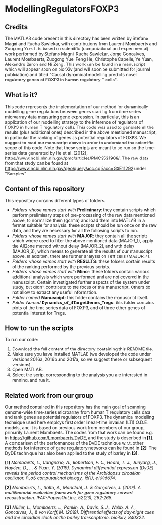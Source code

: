 # ModellingRegulatorsFOXP3

## Credits

The MATLAB code present in this directory has been written by Stefano Magni and Rucha Sawlekar, with contributions from Laurent Mombaerts and Zuogong Yue. It is based on scientific (computational and experimental) work performed by Stefano Magni, Rucha Sawlekar, Jorge Goncalves, Laurent Mombaerts, Zuogong Yue, Feng He, Christophe Capelle, Ye Yuan, Alexandre Baron and Ni Zeng. This work can be found in a manuscript which will appear soon on biorXiv (and will soon be submitted for journal publciation) and titled "Causal dynamical modelling predicts novel regulatory genes of FOXP3 in human regulatory T cells". 


## What is it?

This code represents the implementation of our method for dynamically modelling gene regulations between genes starting from time series microarray data measuring gene expression. In particular, this is an application of our modelling strategy to the inference of regulators of FOXP3 in human T regulatory cells. This code was used to generate all the results (plus additional ones) described in the above mentioned manuscript, in particular the ranking of genes as potential regulators of FOXP3. We suggest to read our manuscript above in order to understand the scientific scope of this code. Note that these scripts are meant to be run on the time-series data generated by He et al. (2012), https://www.ncbi.nlm.nih.gov/pmc/articles/PMC3531908/. The raw data from that study can be found at https://www.ncbi.nlm.nih.gov/geo/query/acc.cgi?acc=GSE11292 under "Samples".


## Content of this repository

This repository contains different types of folders.
- *Folders whose names start with* **Preliminary**: they contain scripts which perform preliminary steps of pre-processing of the raw data mentioned above, to normalize them (gcrma) and load them into MATLAB in a format suitable for analysis. these scripts should be run once on the raw data, and they are necessary for all the following scripts to run.
- *Folders whose names start with* **MAJOR**: they contain all the scripts which where used to filter the above mentioned data (MAJOR_1), apply the All2one method without delay (MAJOR_2), and with delay (MAJOR_3), which means to generate all the results of our manuscript above. In addition, there ate further analysis on Teff cells (MAJOR_4).
- *Folders whose names start with* **RESULTS**: these folders contain results of the ranking performed by the previous scripts.
- *Folders whose names start with* **Minor**: these folders contain various additional analysis which were performed and are not covered in the manuscript. Certain investigated further aspects of the system under study, but didn't contribute to the focus of this manuscript. Others do not allow to extract any useful information.
- *Folder named* **Manuscript**: this folder contains the manuscript itself.
- *Folder Named* **Dynamics_of_4TargetGenes_Tregs**: this folder contains plots of the time series data of FOXP3, and of three other genes of potential interest for Tregs.


## How to run the scripts

To run our code:

1. Download the full content of the directory containing this README file.
2. Make sure you have installed MATLAB (we developed the code under versions 2016a, 2016b and 2017a, so we suggest these or subsequent versions).
3. Open MATLAB.
4. Select the script corresponding to the analysis you are interested in running, and run it.


## Related work from our group

Our method contained in this repository has the main goal of scanning genome-wide time-series microarray from human T regulatory cells data and rank genes as potential regulators of FOXP3. The dynamical modelling technique used here employs first order linear-time invarian (LTI) O.D.E. models, and it is based on previous work from members of our group, primarily Laurent Mombaerts. The codes from that work can be found e.g. in https://github.com/Lmombaerts/DyDE, and the study is described in **[1]**. A comparison of the performances of the DyDE technique w.r.t. other methods for inference of gene regulatory networks can be found in **[2]**. The DyDE technique has also been applied to the study of barley in **[3]**.

**[1]** *Mombaerts, L., Carignano, A., Robertson, F. C., Hearn, T. J., Junyang, J., Hayden, D., ... & Yuan, Y. (2019). Dynamical differential expression (DyDE) reveals the period control mechanisms of the Arabidopsis circadian oscillator. PLoS computational biology, 15(1), e1006674.*

**[2]** *Mombaerts, L., Aalto, A., Markdahl, J., & Gonçalves, J. (2019). A multifactorial evaluation framework for gene regulatory network reconstruction. IFAC-PapersOnLine, 52(26), 262-268.*

**[3]** *Müller, L., Mombaerts, L., Pankin, A., Davis, S. J., Webb, A. A., Goncalves, J., & von Korff, M. (2019). Differential effects of day-night cues and the circadian clock on the barley transcriptome. bioRxiv, 840322.*
